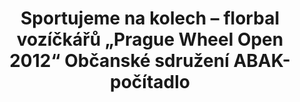 ---
id: 2e6ba522-8759-4448-bf0b-84a045d450da
title: Sportujeme na kolech – florbal vozíčkářů „Prague Wheel Open 2012“ Občanské sdružení ABAK- počítadlo
price: 35000
year: 2012
description: Příspěvek nadačního fondu umožní ostravskému družstvu florbalových vozíčkářů účast na mezinárodním turnaji v Praze.
kouskovani: false
locationName: undefined
position:
  lng: 18.167897427018
  lat: 49.83586696046461
---
